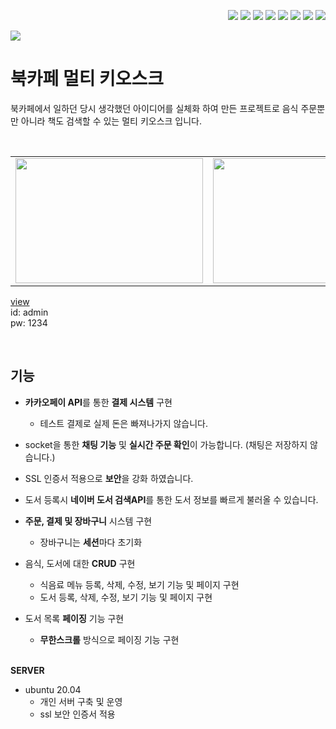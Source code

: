 <div align="right"> 

<img src="https://img.shields.io/badge/Java-000000?style=flat-square&logo=Java&logoColor=white"/> <img src="https://img.shields.io/badge/Spring Boot-6DB33F?style=flat-square&logo=spring boot&logoColor=white"/>
<img src="https://img.shields.io/badge/JPA-6DB33F?style=flat-square&logo=spring boot&logoColor=white"/>
<img src="https://img.shields.io/badge/React-222222?style=flat-square&logo=React&logoColor=61DAFB"/>
<img src="https://img.shields.io/badge/JavaScript-F7DF1E?style=flat-square&logo=JavaScript&logoColor=black"/>
<img src="https://img.shields.io/badge/HTML5-E34F26?style=flat-square&logo=HTML5&logoColor=white"/>
<img src="https://img.shields.io/badge/CSS3-1572B6?style=flat-square&logo=CSS3&logoColor=white"/>
<img src="https://img.shields.io/badge/MySQL-4479A1?style=flat-square&logo=MySQL&logoColor=white"/>
</div>

<img src="https://img.shields.io/badge/personal project-yellow?style=flat-square&logo=Java&logoColor=white"/>

북카페 멀티 키오스크
===
북카페에서 일하던 당시 생각했던 아이디어를 실체화 하여 만든 프로젝트로 음식 주문뿐만 아니라 책도 검색할 수 있는 멀티 키오스크 입니다.


<br>
<table>
  <tr>
    <td>
        <img src = "https://user-images.githubusercontent.com/81973827/211247859-84b13baa-972e-4285-9372-de43fa1e392a.png" width="300px" height="200px">
    </td>
    <td>
        <img src = "https://user-images.githubusercontent.com/81973827/211247866-64c8b2a1-1579-48e5-91b3-55c0eb6cb2e0.png" width="300px" height="200px">
    </td>
    <td>
        <img src = "https://user-images.githubusercontent.com/81973827/211247873-5bda84b7-4fa5-4557-9e4e-f7829da35540.png" width="300px" height="200px">
      </a>
    </td>
  </tr>
</table>

[view](https://www.hyunjoon.co.kr/)   
id: admin   
pw: 1234

<br/>

기능
---

- **카카오페이 API**를 통한 **결제 시스템** 구현
    - 테스트 결제로 실제 돈은 빠져나가지 않습니다.
- socket을 통한 **채팅 기능** 및 **실시간 주문 확인**이 가능합니다. (채팅은 저장하지 않습니다.)
- SSL 인증서 적용으로 **보안**을 강화 하였습니다.
- 도서 등록시 **네이버 도서 검색API**를 통한 도서 정보를 빠르게 불러올 수 있습니다.
- **주문, 결제 및 장바구니** 시스템 구현
    - 장바구니는 **세션**마다 초기화
- 음식, 도서에 대한 **CRUD** 구현
    - 식음료 메뉴 등록, 삭제, 수정, 보기 기능 및 페이지 구현
    - 도서 등록, 삭제, 수정, 보기 기능 및 페이지 구현
- 도서 목록 **페이징** 기능 구현
    - **무한스크롤** 방식으로 페이징 기능 구현
    
    <br/>
**SERVER**
- ubuntu 20.04
     - 개인 서버 구축 및 운영
     - ssl 보안 인증서 적용

